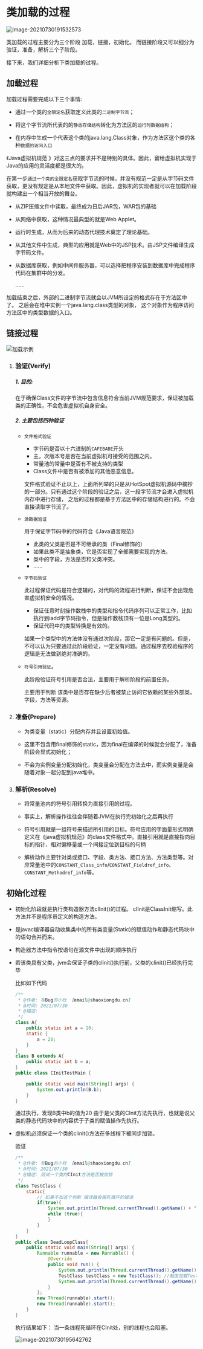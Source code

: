 # 类加载的过程

![image-20210730191532573](https://images-1301128659.cos.ap-beijing.myqcloud.com/MacBookPro202208051415812.png)

类加载的过程主要分为三个阶段 加载，链接，初始化。 而链接阶段又可以细分为验证，准备，解析三个子阶段。

接下来，我们详细分析下类加载的过程。

## 加载过程

加载过程需要完成以下三个事情:

- 通过一个类的`全限定名`获取定义此类的`二进制字节流`；

- 将这个字节流所代表的的`静态存储结构`转化为方法区的`运行时数据结构`；

- 在内存中生成一个代表这个类的java.lang.Class对象，作为方法区这个类的各种`数据的访问入口 `

《Java虚拟机规范 》对这三点的要求并不是特别的具体。因此，留给虚拟机实现于Java的应用的灵活度都是很大的。

在第一步`通过一个类的全限定名`获取字节流的时候，并没有规范一定是从字节码文件获取，更没有规定是从本地文件中获取。因此，虚拟机的实现者就可以在加载阶段就构建出一个相当开放的舞台。

- 从ZIP压缩文件中读取，最终成为日后JAR包，WAR包的基础

- 从网络中获取，这种情况最典型的就是Web Applet。

- 运行时生成，从而为后来的动态代理技术奠定了理论基础。

- 从其他文件中生成，典型的应用就是Web中的JSP技术。由JSP文件编译生成字节码文件。

- 从数据库获取，例如中间件服务器，可以选择把程序安装到数据库中完成程序代码在集群中的分发。

  ……

加载结束之后，外部的二进制字节流就会以JVM所设定的格式存在于方法区中了。
之后会在堆中实例一个java.lang.class类型的对象，
这个对象作为程序访问方法区中的类型数据的入口。

## 链接过程

![加载示例](https://images-1301128659.cos.ap-beijing.myqcloud.com/MacBookPro202208051415807.png)

1. ### 验证(Verify)

   ##### 1. 目的:

   在于确保Class文件的字节流中包含信息符合当前JVM规范要求，保证被加载类的正确性，不会危害虚拟机自身安全。

   ##### 2. 主要包括四种验证

   - `文件格式验证`

     - 字节码是否以十六进制的`CAFEBABE`开头
     - 主，次版本号是否在当前虚拟机可接受的范围之内。
     - 常量池的常量中是否有不被支持的类型
     - Class文件中是否有被添加的其他恶意信息。

     文件格式验证不止以上，上面所列举的只是从HotSpot虚拟机源码中摘抄的一部分。只有通过这个阶段的验证之后，这一段字节流才会进入虚拟机内存中进行存储，
   之后的过程都是基于方法区中的存储结构进行的。不会直接读取字节流了。

   - `源数据验证`

     用于保证字节码中的代码符合《Java语言规范》

     - 此类的父类是否是不可继承的类（Final修饰的）
     - 如果此类不是抽象类，它是否实现了全部需要实现的方法。
     - 类中的字段，方法是否和父类冲突。
     - ……

   - `字节码验证`

     此过程保证代码是符合逻辑的，对代码的流程进行判断，保证不会出现危害虚拟机安全的情况。

     - 保证任意时刻操作数栈中的类型和指令代码序列可以正常工作，比如执行到iadd字节码指令，但是操作数栈顶有一位是Long类型的。
     - 保证代码中的类型转换是有效的。

     如果一个类型中的方法体没有通过次阶段，那它一定是有问题的。但是，不可以认为只要通过此阶段验证，一定没有问题。通过程序去校验程序的逻辑是无法做到绝对准确的。

   - `符号引用验证`。

     此阶段验证符号引用是否合法，主要用于解析阶段的前置任务。

     主要用于判断 该类中是否存在缺少后者被禁止访问它依赖的某些外部类，字段，方法等资源。

2. ### 准备(Prepare)

    - 为类变量（static）分配内存并且设置初始值。

   - 这里不包含用final修饰的static，因为final在编译的时候就会分配了，准备阶段会显式初始化；
   - 不会为实例变量分配初始化，类变量会分配在方法去中，而实例变量是会随着对象一起分配到java堆中。

3. ### 解析(Resolve)

   - 将常量池内的符号引用转换为直接引用的过程。

   - 事实上，解析操作往往会伴随着JVM在执行完初始化之后再执行

   - 符号引用就是一组符号来描述所引用的目标。符号应用的字面量形式明确定义在《java虚拟机规范》的class文件格式中。直接引用就是直接指向目标的指针、相对偏移量或一个间接定位到目标的句柄

   - 解析动作主要针对类或接口、字段、类方法、接口方法、方法类型等。对应常量池中的`CONSTANT_Class_info`/`CONSTANT_Fieldref_info`、`CONSTANT_Methodref_info`等。

## 初始化过程

- 初始化阶段就是执行类构造器方法clInit()的过程。 clInit是ClassInit缩写。此方法并不是程序员定义的构造方法。

- 是javac编译器自动收集类中的所有类变量(Static)的赋值动作和静态代码块中的语句合并而来。

- 构造器方法中指令按语句在源文件中出现的顺序执行

- 若该类具有父类，jvm会保证子类的clinit()执行前，父类的clinit()已经执行完毕

  比如如下代码

  ```java
  /**
   * @作者: 写Bug的小杜 【email@shaoxiongdu.cn】
   * @时间: 2021/07/30
   * @描述:
   */
  class A{
      public static int a = 10;
      static {
          a = 20;
      }
  }
  class B extends A{
      public static int b = a;
  }
  public class CInitTestMain {
  
      public static void main(String[] args) {
          System.out.println(B.b);
      }
  }
  ```

  通过执行，发现B类中b的值为20 由于是父类的CInit方法先执行，也就是说父类的静态代码块中的内容优于子类的赋值操作先执行。

- 虚拟机必须保证一个类的clinit()方法在多线程下被同步加锁。

  验证

  ```java
  /**
   * @作者: 写Bug的小杜 【email@shaoxiongdu.cn】
   * @时间: 2021/07/30
   * @描述: 测试一个类的CInit方法是否被加锁
   */
  class TestClass {
      static{
          // 如果不加这个判断 编译器会报死循环的错误
          if(true){
              System.out.println(Thread.currentThread().getName() + "线程正在执行CInit方法");
              while (true){
              }
          }
      }
  }
  public class DeadLoopClass{
      public static void main(String[] args) {
          Runnable runnable = new Runnable() {
              @Override
              public void run() {
                  System.out.println(Thread.currentThread().getName() + "启动");
                  TestClass testClass = new TestClass(); //触发加载TestClass类
                  System.out.println(Thread.currentThread().getName() + "结束");
              }
          };
          new Thread(runnable).start();
          new Thread(runnable).start();
      }
  }
  ```

  执行结果如下： 当一条线程死循环在CInit处，别的线程也会阻塞。

  ![image-20210730195642762](https://images-1301128659.cos.ap-beijing.myqcloud.com/MacBookPro202208051415564.png)
